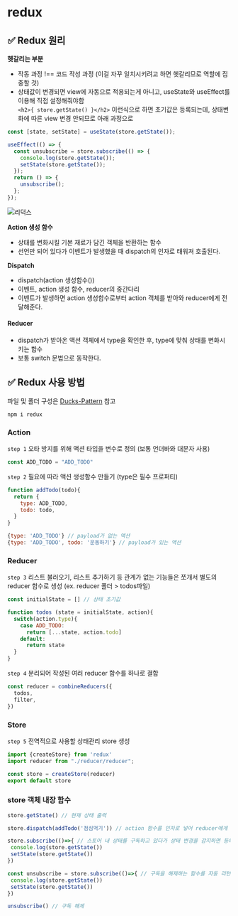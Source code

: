 # redux

## ✅ Redux 원리

**헷갈리는 부분**

* 작동 과정 !== 코드 작성 과정 (이걸 자꾸 일치시키려고 하면 헷갈리므로 역할에 집중할 것)
* 상태값이 변경되면 view에 자동으로 적용되는게 아니고, useState와 useEffect를 이용해 직접 설정해줘야함\
  `<h2>{ store.getState() }</h2>` 이런식으로 하면 초기값은 등록되는데, 상태변화에 따른 view 변경 안되므로 아래 과정으로

```js
const [state, setState] = useState(store.getState());
```

```js
useEffect(() => {
  const unsubscribe = store.subscribe(() => {
    console.log(store.getState());
    setState(store.getState());
  });
  return () => {
    unsubscribe();
  };
});
```

![리덕스](https://miro.medium.com/max/724/0\*Xr19JdGptaWdGKFe.gif)

**Action 생성 함수**

* 상태를 변화시킬 기본 재료가 담긴 객체을 반환하는 함수
* 선언만 되어 있다가 이벤트가 발생했을 때 dispatch의 인자로 태워져 호출된다.

**Dispatch**

* dispatch(action 생성함수())
* 이벤트, action 생성 함수, reducer의 중간다리
* 이벤트가 발생하면 action 생성함수로부터 action 객체를 받아와 reducer에게 전달해준다.

#### Reducer

* dispatch가 받아온 액션 객체에서 type을 확인한 후, type에 맞춰 상태를 변화시키는 함수
* 보통 switch 문법으로 동작한다.

## ✅ Redux 사용 방법

파일 및 폴더 구성은 [Ducks-Pattern](https://github.com/JisuPark/ducks-modular-redux) 참고

```
npm i redux
```

### Action

`step 1` 오타 방지를 위해 액션 타입을 변수로 정의 (보통 언더바와 대문자 사용)

```js
const ADD_TODO = "ADD_TODO"
```

`step 2` 필요에 따라 액션 생성함수 만들기 (type은 필수 프로퍼티)

```js
function addTodo(todo){
  return {
    type: ADD_TODO,
    todo: todo,
  }
}
```

```js
{type: 'ADD_TODO'} // payload가 없는 액션
{type: 'ADD_TODO', todo: '운동하기'} // payload가 있는 액션
```

### Reducer

`step 3` 리스트 불러오기, 리스트 추가하기 등 관계가 없는 기능들은 쪼개서 별도의 reducer 함수로 생성 (ex. reducer 폴더 > todos파일)

```js
const initialState = [] // 상태 초기값

function todos (state = initialState, action){
  switch(action.type){
    case ADD_TODO:
      return [...state, action.todo]
    default:
      return state
  }
}
```

`step 4` 분리되어 작성된 여러 reducer 함수를 하나로 결합

```js
const reducer = combineReducers({
  todos, 
  filter,
})
```

### Store

`step 5` 전역적으로 사용할 상태관리 store 생성

```js
import {createStore} from 'redux'
import reducer from "./reducer/reducer";

const store = createStore(reducer)
export default store
```

### store 객체 내장 함수

```js
store.getState() // 현재 상태 출력
```

```js
store.dispatch(addTodo('점심먹기')) // action 함수를 인자로 넣어 reducer에게 상태 변경 요청
```

```js
store.subscribe(()=>{ // 스토어 내 상태를 구독하고 있다가 상태 변경을 감지하면 등록된 함수를 호출
 console.log(store.getState())
 setState(store.getState())
})  
```

```js
const unsubscribe = store.subscribe(()=>{ // 구독을 해제하는 함수를 자동 리턴하므로, 변수로 받아 활용할 수 있다.
 console.log(store.getState())
 setState(store.getState())
})  

unsubscribe() // 구독 해제
```
